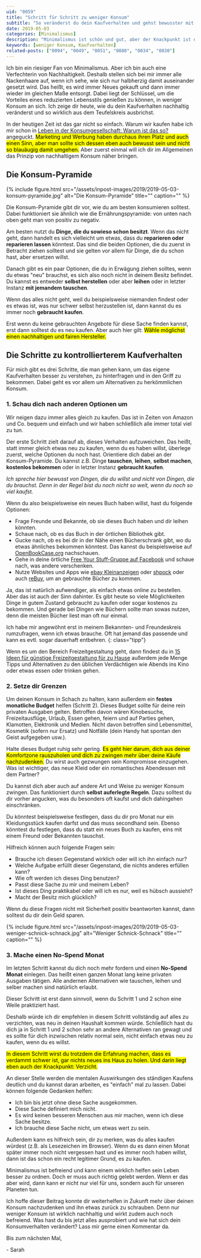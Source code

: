 ```yaml
---
uid: "0059"
title: "Schritt für Schritt zu weniger Konsum"
subtitle: "So veränderst du dein Kaufverhalten und gehst bewusster mit Besitz um"
date: 2019-05-03
categories: [Minimalismus]
description: "Minimalismus ist schön und gut, aber der Knackpunkt ist die Veränderung des Kaufverhaltens und damit weniger Konsum an sich."
keywords: [weniger Konsum, Kaufverhalten]
related-posts: ["0094", "0049", "0051", "0080", "0034", "0030"]
---
```

Ich bin ein riesiger Fan von Minimalismus. Aber ich bin auch eine Verfechterin von Nachhaltigkeit. Deshalb stellen sich bei mir immer alle Nackenhaare auf, wenn ich sehe, wie sich nur halbherzig damit auseinander gesetzt wird. Das heißt, es wird immer Neues gekauft und dann immer wieder im gleichen Maße entsorgt. Dabei liegt der Schlüssel, um die Vorteiles eines reduzierten Lebensstils genießen zu können, in weniger Konsum an sich. Ich zeige dir heute, wie du dein Kaufverhalten nachhaltig veränderst und so wirklich aus dem Teufelskreis ausbrichst.

In der heutigen Zeit ist das gar nicht so einfach. Warum wir kaufen habe ich mir schon in [Leben in der Konsum­gesellschaft: Warum ist das so?](/blog/leben-in-der-konsumgesellschaft/) angeguckt. <mark>Marketing und Werbung haben durchaus ihren Platz und auch einen Sinn, aber man sollte sich dessen eben auch bewusst sein und nicht so blauäugig damit umgehen.</mark> Aber zuerst einmal will ich dir im Allgemeinen das Prinzip von nachhaltigem Konsum näher bringen.

## Die Konsum-Pyramide
{% include figure.html src="/assets/inpost-images/2019/2019-05-03-konsum-pyramide.jpg" alt="Die Konsum-Pyramide" title="" caption="" %}

Die Konsum-Pyramide gibt dir vor, wie du am besten konsumieren solltest. Dabei funktioniert sie ähnlich wie die Ernährungspyramide: von unten nach oben geht man von positiv zu negativ.

Am besten nutzt du **Dinge, die du sowieso schon besitzt**. Wenn das nicht geht, dann handelt es sich vielleicht um etwas, dass du **reparieren oder reparieren lassen** könntest. Das sind die beiden Optionen, die du zuerst in Betracht ziehen solltest und sie gelten vor allem für Dinge, die du schon hast, aber ersetzen willst.

Danach gibt es ein paar Optionen, die du in Erwägung ziehen solltes, wenn du etwas "neu" brauchst, es sich also noch nicht in deinem Besitz befindet. Du kannst es entweder **selbst herstellen** oder aber **leihen** oder in letzter Instanz **mit jemandem tauschen**.

Wenn das alles nicht geht, weil du beispielsweise niemanden findest oder es etwas ist, was nur schwer selbst herzustellen ist, dann kannst du es immer noch **gebraucht kaufen**.

Erst wenn du keine gebrauchten Angebote für diese Sache finden kannst, erst dann solltest du es neu kaufen. Aber auch hier gilt: <mark>Wähle möglichst einen nachhaltigen und fairen Hersteller.</mark>

## Die Schritte zu kontrollierterem Kaufverhalten
Für mich gibt es drei Schritte, die man gehen kann, um das eigene Kaufverhalten besser zu verstehen, zu hinterfragen und in den Griff zu bekommen. Dabei geht es vor allem um Alternativen zu herkömmlichen Konsum.

### 1. Schau dich nach anderen Optionen um
Wir neigen dazu immer alles gleich zu kaufen. Das ist in Zeiten von Amazon und Co. bequem und einfach und wir haben schließlich alle immer total viel zu tun.

Der erste Schritt zielt darauf ab, dieses Verhalten aufzuweichen. Das heißt, statt immer gleich etwas neu zu kaufen, wenn du es haben willst, überlege zuerst, welche Optionen du noch hast. Orientiere dich dabei an der Konsum-Pyramide. Du kannst z.B. Dinge **tauschen**, **leihen**, **selbst machen**, **kostenlos bekommen** oder in letzter Instanz **gebraucht kaufen**.

_Ich spreche hier bewusst von Dingen, die du willst und nicht von Dingen, die du brauchst. Denn in der Regel bist du noch nicht so weit, wenn du noch so viel kaufst._

Wenn du also beispielsweise ein neues Buch haben willst, hast du folgende Optionen:
- Frage Freunde und Bekannte, ob sie dieses Buch haben und dir leihen könnten.
- Schaue nach, ob es das Buch in der örtlichen Bibliothek gibt.
- Gucke nach, ob es bei dir in der Nähe einen Bücherschrank gibt, wo du etwas ähnliches bekommen könntest. Das kannst du beispielsweise auf [OpenBookCase.org](https://openbookcase.org/map) nachschauen.
- Gehe in deine örtliche [Free Your Stuff-Gruppe auf Facebook](https://www.facebook.com/search/top/?q=free%20your%20stuff&epa=SEARCH_BOX) und schaue nach, was andere verschenken.
- Nutze Websites und Apps wie [ebay Kleinanzeigen](https://www.ebay-kleinanzeigen.de) oder [shpock](https://www.shpock.com/de-de) oder auch [reBuy](https://www.rebuy.de/), um an gebrauchte Bücher zu kommen.

Ja, das ist natürlich aufwendiger, als einfach etwas online zu bestellen. Aber das ist auch der Sinn dahinter. Es gibt heute so viele Möglichkeiten Dinge in gutem Zustand gebraucht zu kaufen oder sogar kostenos zu bekommen. Und gerade bei Dingen wie Büchern sollte man sowas nutzen, denn die meisten Bücher liest man oft nur einmal.

Ich habe mir angewöhnt erst in meinem Bekannten- und Freundeskreis rumzufragen, wenn ich etwas brauche. Oft hat jemand das passende und kann es evtl. sogar dauerhaft entbehren.
{: class="tipp"}

Wenn es um den Bereich Freizeitgestaltung geht, dann findest du in [15 Ideen für günstige Freizeit­gestaltung für zu Hause](/blog/15-ideen-fuer-guenstige-freizeitgestaltung-fuer-zu-hause/) außerdem jede Menge Tipps und Alternativen zu den üblichen Verdächtigen wie Abends ins Kino oder etwas essen oder trinken gehen.

### 2. Setze dir Grenzen
Um deinen Konsum in Schach zu halten, kann außerdem ein **festes monatliche Budget** helfen (Schritt 2). Dieses Budget sollte für deine rein privaten Ausgaben gelten. Betroffen davon wären Kinobesuche, Freizeitausflüge, Urlaub, Essen gehen, feiern und auf Parties gehen, Klamotten, Elektronik und Medien. Nicht davon betroffen sind Lebensmittel, Kosmetik (sofern nur Ersatz) und Notfälle (dein Handy hat spontan den Geist aufgegeben usw.).

Halte dieses Budget ruhig sehr gering. <mark>Es geht hier darum, dich aus deiner Komfortzone rauszuholen und dich zu zwingen mehr über deine Käufe nachzudenken.</mark> Du wirst auch gezwungen sein Kompromisse einzugehen. Was ist wichtiger, das neue Kleid oder ein romantisches Abendessen mit dem Partner?

Du kannst dich aber auch auf andere Art und Weise zu weniger Konsum zwingen. Das funktioniert durch **selbst auferlegte Regeln**. Dazu solltest du dir vorher angucken, was du besonders oft kaufst und dich dahingehen einschränken.

Du könntest beispielsweise festlegen, dass du dir pro Monat nur ein Kleidungsstück kaufen darfst und das muss secondhand sein. Ebenso könntest du festlegen, dass du statt ein neues Buch zu kaufen, eins mit einem Freund oder Bekannten tauschst.

Hilfreich können auch folgende Fragen sein:
- Brauche ich diesen Gegenstand wirklich oder will ich ihn einfach nur?
- Welche Aufgabe erfüllt dieser Gegenstand, die nichts anderes erfüllen kann?
- Wie oft werden ich dieses Ding benutzen?
- Passt diese Sache zu mir und meinem Leben?
- Ist dieses Ding praktikabel oder will ich es nur, weil es hübsch aussieht?
- Macht der Besitz mich glücklich?

Wenn du diese Fragen nicht mit Sicherheit positiv beantworten kannst, dann solltest du dir dein Geld sparen.

{% include figure.html src="/assets/inpost-images/2019/2019-05-03-weniger-schnick-schnack.jpg" alt="Weniger Schnick-Schnack" title="" caption="" %}

### 3. Mache einen No-Spend Monat
Im letzten Schritt kannst du dich noch mehr fordern und einen **No-Spend Monat** einlegen. Das heißt einen ganzen Monat lang keine privaten Ausgaben tätigen. Alle andernen Alternativen wie tauschen, leihen und selber machen sind natürlich erlaubt.

Dieser Schritt ist erst dann sinnvoll, wenn du Schritt 1 und 2 schon eine Weile praktiziert hast.

Deshalb würde ich dir empfehlen in diesem Schritt vollständig auf alles zu verzichten, was neu in deinen Haushalt kommen würde. Schließlich hast du dich ja in Schritt 1 und 2 schon sehr an andere Alternativen ran gewagt und es sollte für dich inzwischen relativ normal sein, nicht einfach etwas neu zu kaufen, wenn du es willst.

<mark>In diesem Schritt wirst du trotzdem die Erfahrung machen, dass es verdammt schwer ist, gar nichts neues ins Haus zu holen. Und darin liegt eben auch der Knackpunkt: Verzicht.</mark>

An dieser Stelle werden die mentalen Auswirkungen des ständigen Kaufens deutlich und du kannst daran arbeiten, es "einfach" mal zu lassen. Dabei können folgende Gedanken helfen:

- Ich bin bis jetzt ohne diese Sache ausgekommen.
- Diese Sache definiert mich nicht.
- Es wird keinen besseren Menschen aus mir machen, wenn ich diese Sache besitze.
- Ich brauche diese Sache nicht, um etwas wert zu sein.

Außerdem kann es hilfreich sein, dir zu merken, was du alles kaufen würdest (z.B. als Lesezeichen im Browser). Wenn du es dann einen Monat später immer noch nicht vergessen hast und es immer noch haben willst, dann ist das schon ein recht legitimer Grund, es zu kaufen.

Minimalismus ist befreiend und kann einem wirklich helfen sein Leben besser zu ordnen. Doch er muss auch richtig gelebt werden. Wenn er das aber wird, dann kann er nicht nur viel für uns, sondern auch für unseren Planeten tun.

Ich hoffe dieser Beitrag konnte dir weiterhelfen in Zukunft mehr über deinen Konsum nachzudenken und ihn etwas zurück zu schrauben. Denn nur weniger Konsum ist wirklich nachhaltig und wirkt zudem auch noch befreiend. Was hast du bis jetzt alles ausprobiert und wie hat sich dein Konsumverhalten verändert? Lass mir gerne einen Kommentar da.

Bis zum nächsten Mal,

\- Sarah

